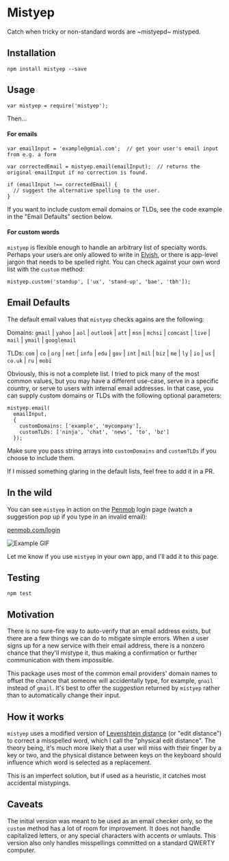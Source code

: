 Mistyep
=========

Catch when tricky or non-standard words are ~mistyepd~ mistyped.

## Installation

  `npm install mistyep --save`

## Usage

```
var mistyep = require('mistyep');
```
Then...
  
#### For emails
  
```
var emailInput = 'example@gmial.com';  // get your user's email input from e.g. a form

var correctedEmail = mistyep.email(emailInput);  // returns the original emailInput if no correction is found.

if (emailInput !== correctedEmail) {
  // suggest the alternative spelling to the user.
}
```
  
If you want to include custom email domains or TLDs, see the code example in 
the "Email Defaults" section below.
  
#### For custom words

`mistyep` is flexible enough to handle an arbitrary list of specialty words. 
Perhaps your users are only allowed to write in 
[Elvish](https://en.wikipedia.org/wiki/Elvish_languages), or there is app-level
jargon that needs to be spelled right. You can check against your own word list
with the `custom` method:

```
mistyep.custom('standup', ['ux', 'stand-up', 'bae', 'tbh']);
```
  
## Email Defaults

The default email values that `mistyep` checks agains are the following:

Domains: `gmail` | `yahoo` | `aol` | `outlook` | `att` | `msn` | `mchsi` | `comcast` | `live` | `mail` | `ymail` | `googlemail`

TLDs: `com` | `co` | `org` | `net` | `info` | `edu` | `gov` | `int` | `mil` | `biz` | `me` | `ly` | `io` | `us` | `co.uk` | `ru` | `mobi`

Obviously, this is not a complete list. I tried to pick many of the most common values, 
but you may have a different use-case, serve in a specific country, or serve 
to users with internal email addresses. In that case, you can supply custom
domains or TLDs with the following optional parameters:

  ```
  mistyep.email(
    emailInput, 
    { 
      customDomains: ['example', 'mycompany'], 
      customTLDs: ['ninja', 'chat', 'news', 'to', 'bz']
    });
  ```

Make sure you pass string arrays into `customDomains` and `customTLDs` if you choose to include them.

If I missed something glaring in the default lists, feel free to add it in a PR.

## In the wild

You can see `mistyep` in action on the [Penmob](https://www.penmob.com) login page 
(watch a suggestion pop up if you type in an invalid email):

[penmob.com/login](https://www.penmob.com/login)

![Example GIF](https://imgur.com/JBZICZ5)

Let me know if you use `mistyep` in your own app, and I'll add it to this page.

## Testing

  `npm test`
  
## Motivation
  
There is no sure-fire way to auto-verify that an email address exists, but there 
are a few things we can do to mitigate simple errors. When a user signs 
up for a new service with their email address, there is a nonzero chance that they'll
mistype it, thus making a confirmation or further communication with them impossible. 

This package uses most of the common email providers' domain names to offset the chance 
that someone will accidentally type, for example, `gnail` instead of `gmail`. It's best to offer the 
_suggestion_ returned by `mistyep` rather than to automatically change their input.
  
## How it works

`mistyep` uses a modified version of 
[Levenshtein distance](https://en.wikipedia.org/wiki/Levenshtein_distance) 
(or "edit distance") to correct a misspelled word, which I call the 
"physical edit distance". The theory being, it's much more likely that a user will
miss with their finger by a key or two, and the physical distance between keys 
on the keyboard should influence which word is selected as a replacement.

This is an imperfect solution, but if used as a heuristic, it catches most 
accidental mistypings.

## Caveats

The initial version was meant to be used as an email checker only, so the `custom` method has a lot
of room for improvement. It does not handle capitalized letters, or any special characters with
accents or umlauts. This version also only handles misspellings committed on a standard
QWERTY computer.
